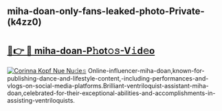 ## miha-doan-only-fans​-leaked-photo​-Private-(k4zz0)


# <h2><a href="https://mediaupload.pro?title=miha-doan&ref=git">🔗👉 🔴 miha-doan-P𝚑ot𝚘𝚜-V𝚒d𝚎o</a></h2>

[![Corinna Kopf Nue Nu𝚍e𝚜](https://i.imgur.com/0qMVB7G.gif)](https://mediaupload.pro?title=miha-doan&ref=git)
Online-influencer-miha-doan,known-for-publishing-dance-and-lifestyle-content,-including-performances-and-vlogs-on-social-media-platforms.Brilliant-ventriloquist-assistant-miha-doan,celebrated-for-their-exceptional-abilities-and-accomplishments-in-assisting-ventriloquists.  